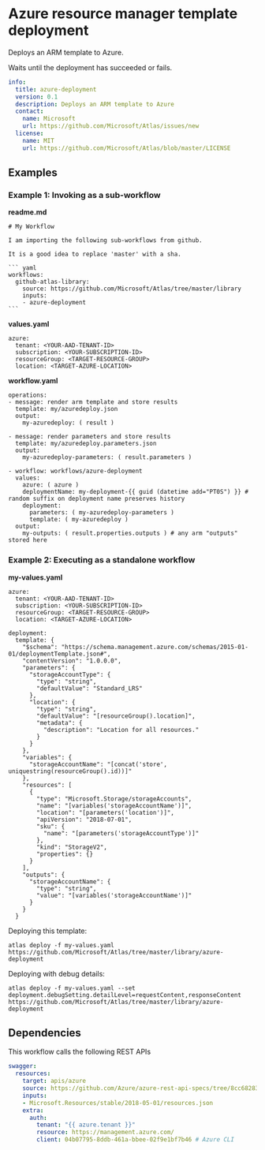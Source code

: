
# Azure resource manager template deployment

Deploys an ARM template to Azure.

Waits until the deployment has succeeded or fails.

``` yaml
info:
  title: azure-deployment
  version: 0.1
  description: Deploys an ARM template to Azure
  contact:
    name: Microsoft
    url: https://github.com/Microsoft/Atlas/issues/new
  license:
    name: MIT
    url: https://github.com/Microsoft/Atlas/blob/master/LICENSE
```

## Examples

### Example 1: Invoking as a sub-workflow

**readme.md**
````
# My Workflow

I am importing the following sub-workflows from github.

It is a good idea to replace 'master' with a sha.

``` yaml
workflows:
  github-atlas-library:
    source: https://github.com/Microsoft/Atlas/tree/master/library
    inputs: 
    - azure-deployment
```
````

**values.yaml**
```
azure:
  tenant: <YOUR-AAD-TENANT-ID>
  subscription: <YOUR-SUBSCRIPTION-ID>
  resourceGroup: <TARGET-RESOURCE-GROUP>
  location: <TARGET-AZURE-LOCATION>
```

**workflow.yaml**
``` 
operations:
- message: render arm template and store results
  template: my/azuredeploy.json
  output: 
    my-azuredeploy: ( result )

- message: render parameters and store results
  template: my/azuredeploy.parameters.json
  output: 
    my-azuredeploy-parameters: ( result.parameters )

- workflow: workflows/azure-deployment
  values:
    azure: ( azure )
    deploymentName: my-deployment-{{ guid (datetime add="PT0S") }} # random suffix on deployment name preserves history
    deployment:
      parameters: ( my-azuredeploy-parameters )
      template: ( my-azuredeploy )
  output:
    my-outputs: ( result.properties.outputs ) # any arm "outputs" stored here
```

### Example 2: Executing as a standalone workflow

**my-values.yaml**
```
azure:
  tenant: <YOUR-AAD-TENANT-ID>
  subscription: <YOUR-SUBSCRIPTION-ID>
  resourceGroup: <TARGET-RESOURCE-GROUP>
  location: <TARGET-AZURE-LOCATION>

deployment:
  template: {
    "$schema": "https://schema.management.azure.com/schemas/2015-01-01/deploymentTemplate.json#",
    "contentVersion": "1.0.0.0",
    "parameters": {
      "storageAccountType": {
        "type": "string",
        "defaultValue": "Standard_LRS"
      },
      "location": {
        "type": "string",
        "defaultValue": "[resourceGroup().location]",
        "metadata": {
          "description": "Location for all resources."
        }
      }
    },
    "variables": {
      "storageAccountName": "[concat('store', uniquestring(resourceGroup().id))]"
    },
    "resources": [
      {
        "type": "Microsoft.Storage/storageAccounts",
        "name": "[variables('storageAccountName')]",
        "location": "[parameters('location')]",
        "apiVersion": "2018-07-01",
        "sku": {
          "name": "[parameters('storageAccountType')]"
        },
        "kind": "StorageV2",
        "properties": {}
      }
    ],
    "outputs": {
      "storageAccountName": {
        "type": "string",
        "value": "[variables('storageAccountName')]"
      }
    }
  }
```

Deploying this template:

```
atlas deploy -f my-values.yaml https://github.com/Microsoft/Atlas/tree/master/library/azure-deployment
```

Deploying with debug details:

```
atlas deploy -f my-values.yaml --set deployment.debugSetting.detailLevel=requestContent,responseContent https://github.com/Microsoft/Atlas/tree/master/library/azure-deployment
```

## Dependencies

This workflow calls the following REST APIs

``` yaml
swagger:
  resources:
    target: apis/azure
    source: https://github.com/Azure/azure-rest-api-specs/tree/8cc682832ab95838806bf080152759c1898063da/specification/resources/resource-manager/
    inputs: 
    - Microsoft.Resources/stable/2018-05-01/resources.json
    extra:
      auth:
        tenant: "{{ azure.tenant }}"
        resource: https://management.azure.com/
        client: 04b07795-8ddb-461a-bbee-02f9e1bf7b46 # Azure CLI
```
